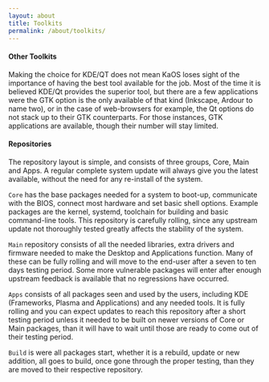 ```yaml
---
layout: about
title: Toolkits
permalink: /about/toolkits/
---
```

#### Other Toolkits 
Making the choice for KDE/QT does not mean KaOS loses sight of the importance of having the best tool available for the job. Most of the time it is believed KDE/Qt provides the superior tool, but there are a few applications were the GTK option is the only available of that kind (Inkscape, Ardour to name two), or in the case of web-browsers for example, the Qt options do not stack up to their GTK counterparts. For those instances, GTK applications are available, though their number will stay limited.

#### Repositories 
The repository layout is simple, and consists of three groups, Core, Main and Apps. A regular complete system update will always give you the latest available, without the need for any re-install of the system.

`Core` has the base packages needed for a system to boot-up, communicate with the BIOS, connect most hardware and set basic shell options. Example packages are the kernel, systemd, toolchain for building and basic command-line tools. This repository is carefully rolling, since any upstream update not thoroughly tested greatly affects the stability of the system.

`Main` repository consists of all the needed libraries, extra drivers and firmware needed to make the Desktop and Applications function. Many of these can be fully rolling and will move to the end-user after a seven to ten days testing period. Some more vulnerable packages will enter after enough upstream feedback is available that no regressions have occurred.

`Apps` consists of all packages seen and used by the users, including KDE (Frameworks, Plasma and Applications) and any needed tools. It is fully rolling and you can expect updates to reach this repository after a short testing period unless it needed to be built on newer versions of Core or Main packages, than it will have to wait until those are ready to come out of their testing period.

`Build` is were all packages start, whether it is a rebuild, update or new addition, all goes to build, once gone through the proper testing, than they are moved to their respective repository.
